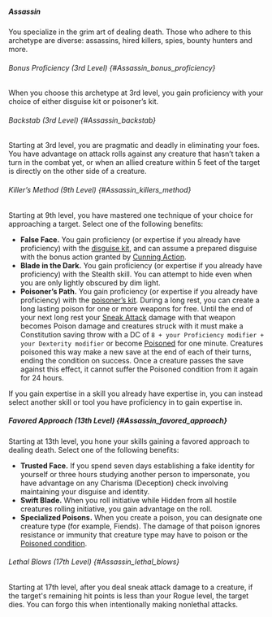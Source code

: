 ##### Assassin

You specialize in the grim art of dealing death.
Those who adhere to this archetype are diverse: assassins, hired killers, spies, bounty hunters and more.

###### Bonus Proficiency (3rd Level) {#Assassin_bonus_proficiency}

When you choose this archetype at 3rd level, you gain proficiency with your choice of either disguise kit or poisoner’s kit.

###### Backstab (3rd Level) {#Assassin_backstab}

Starting at 3rd level, you are pragmatic and deadly in eliminating your foes.
You have advantage on attack rolls against any creature that hasn’t taken a turn in the combat yet, or when an allied creature within 5 feet of the target is directly on the other side of a creature.

###### Killer’s Method (9th Level) {#Assassin_killers_method}

Starting at 9th level, you have mastered one technique of your choice for approaching a target.
Select one of the following benefits:
- **False Face.**
  You gain proficiency (or expertise if you already have proficiency) with the [disguise kit](#Tools_disguise_kit), and can assume a prepared disguise with the bonus action granted by [Cunning Action](#Rogue_cunning_action).
- **Blade in the Dark.**
  You gain proficiency (or expertise if you already have proficiency) with the Stealth skill.
  You can attempt to hide even when you are only lightly obscured by dim light.
- **Poisoner’s Path.**
  You gain proficiency (or expertise if you already have proficiency) with the [poisoner’s kit](#Tools_poisoners_kit).
  During a long rest, you can create a long lasting poison for one or more weapons for free.
  Until the end of your next long rest your [Sneak Attack](#Rogue_sneak_attack) damage with that weapon becomes Poison damage and creatures struck with it must make a Constitution saving throw with a DC of `8 + your Proficiency modifier + your Dexterity modifier` or become [Poisoned](#Conditions_poisoned) for one minute.
  Creatures poisoned this way make a new save at the end of each of their turns, ending the condition on success.
  Once a creature passes the save against this effect, it cannot suffer the Poisoned condition from it again for 24 hours.

If you gain expertise in a skill you already have expertise in, you can instead select another skill or tool you have proficiency in to gain expertise in.

##### Favored Approach (13th Level) {#Assassin_favored_approach}

Starting at 13th level, you hone your skills gaining a favored approach to dealing death.
Select one of the following benefits:
- **Trusted Face.**
  If you spend seven days establishing a fake identity for yourself or three hours studying another person to impersonate, you have advantage on any Charisma (Deception) check involving maintaining your disguise and identity.
- **Swift Blade.**
  When you roll initiative while Hidden from all hostile creatures rolling initiative, you gain advantage on the roll.
- **Specialized Poisons.**
  When you create a poison, you can designate one creature type (for example, Fiends).
  The damage of that poison ignores resistance or immunity that creature type may have to poison or the [Poisoned condition](#Conditions_poisoned).

###### Lethal Blows (17th Level) {#Assassin_lethal_blows}

Starting at 17th level, after you deal sneak attack damage to a creature, if the target's remaining hit points is less than your Rogue level, the target dies.
You can forgo this when intentionally making nonlethal attacks.
